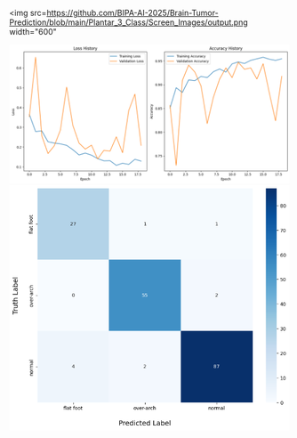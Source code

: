 <img src=https://github.com/BIPA-AI-2025/Brain-Tumor-Prediction/blob/main/Plantar_3_Class/Screen_Images/output.png width="600"

<img src="https://github.com/BIPA-AI-2025/Brain-Tumor-Prediction/blob/main/Plantar_3_Class/Screen_Images/plot_e20.png" width="600">

<img src="https://github.com/BIPA-AI-2025/Brain-Tumor-Prediction/blob/main/Plantar_3_Class/Screen_Images/cm20.png" width="600">